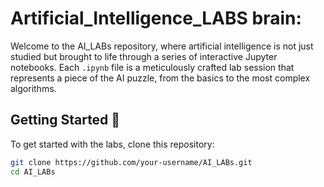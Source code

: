 # Artificial_Intelligence_LABS brain:

Welcome to the AI_LABs repository, where artificial intelligence is not just studied but brought to life through a series of interactive Jupyter notebooks. Each `.ipynb` file is a meticulously crafted lab session that represents a piece of the AI puzzle, from the basics to the most complex algorithms.

## Getting Started :rocket:

To get started with the labs, clone this repository:

```bash
git clone https://github.com/your-username/AI_LABs.git
cd AI_LABs
